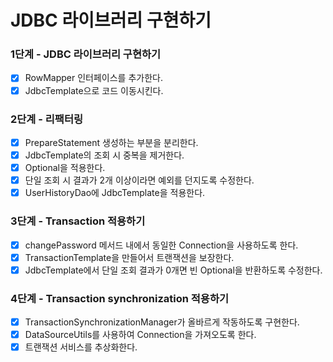 # JDBC 라이브러리 구현하기

### 1단계 - JDBC 라이브러리 구현하기

- [x] RowMapper 인터페이스를 추가한다.
- [x] JdbcTemplate으로 코드 이동시킨다.

### 2단계 - 리팩터링

- [x] PrepareStatement 생성하는 부분을 분리한다.
- [x] JdbcTemplate의 조회 시 중복을 제거한다.
- [x] Optional을 적용한다.
- [x] 단일 조회 시 결과가 2개 이상이라면 예외를 던지도록 수정한다.
- [x] UserHistoryDao에 JdbcTemplate을 적용한다.

### 3단계 - Transaction 적용하기

- [x] changePassword 메서드 내에서 동일한 Connection을 사용하도록 한다.
- [x] TransactionTemplate을 만들어서 트랜잭션을 보장한다.
- [x] JdbcTemplate에서 단일 조회 결과가 0개면 빈 Optional을 반환하도록 수정한다.

### 4단계 - Transaction synchronization 적용하기

- [x] TransactionSynchronizationManager가 올바르게 작동하도록 구현한다.
- [x] DataSourceUtils를 사용하여 Connection을 가져오도록 한다.
- [x] 트랜잭션 서비스를 추상화한다.  
